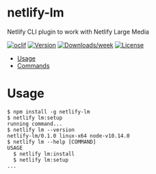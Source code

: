 netlify-lm
==========

Netlify CLI plugin to work with Netlify Large Media

[![oclif](https://img.shields.io/badge/cli-oclif-brightgreen.svg)](https://oclif.io)
[![Version](https://img.shields.io/npm/v/netlify-lm.svg)](https://npmjs.org/package/netlify-lm)
[![Downloads/week](https://img.shields.io/npm/dw/netlify-lm.svg)](https://npmjs.org/package/netlify-lm)
[![License](https://img.shields.io/npm/l/netlify-lm.svg)](https://github.com/netlify/netlify-lm-plugin/blob/master/package.json)

<!-- toc -->
* [Usage](#usage)
* [Commands](#commands)
<!-- tocstop -->
# Usage
<!-- usage -->
```sh-session
$ npm install -g netlify-lm
$ netlify lm:setup
running command...
$ netlify lm --version
netlify-lm/0.1.0 linux-x64 node-v10.14.0
$ netlify lm --help [COMMAND]
USAGE
  $ netlify lm:install
  $ netlify lm:setup
...
```
<!-- usagestop -->
